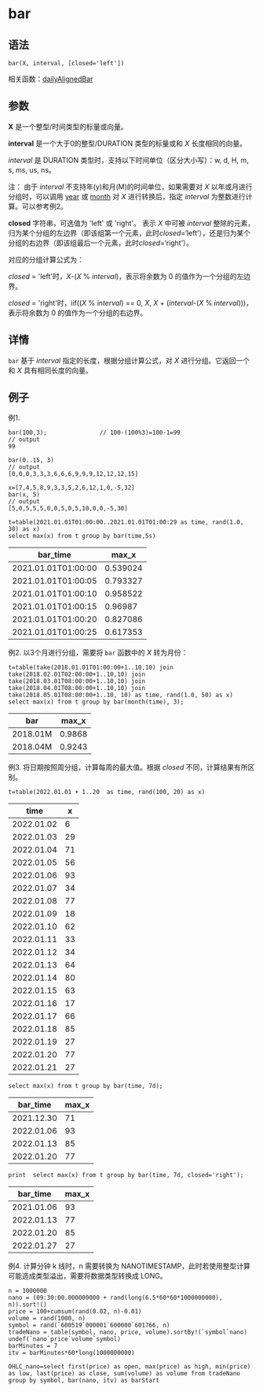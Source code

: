 # bar

## 语法

`bar(X, interval, [closed='left'])`

相关函数：[dailyAlignedBar](../d/dailyAlignedBar.md)

## 参数

**X** 是一个整型/时间类型的标量或向量。

**interval** 是一个大于0的整型/DURATION 类型的标量或和 *X* 长度相同的向量。

*interval* 是 DURATION 类型时，支持以下时间单位（区分大小写）：w, d, H, m, s, ms,
us, ns。

注： 由于 *interval* 不支持年(y)和月(M)的时间单位，如果需要对
*X* 以年或月进行分组时，可以调用 [year](../y/year.md) 或 [month](../m/month.md) 对 *X* 进行转换后，指定 *interval*
为整数进行计算。可以参考例2。

**closed** 字符串，可选值为 'left' 或 'right'。 表示 *X* 中可被
*interval*
整除的元素，归为某个分组的左边界（即该组第一个元素，此时*closed*=‘left’），还是归为某个分组的右边界（即该组最后一个元素，此时*closed*=‘right’）。

对应的分组计算公式为：

*closed* = 'left'时，*X*-(*X* %
*interval*)，表示将余数为 0 的值作为一个分组的左边界。

*closed* = 'right'时，iif((*X* % *interval*) == 0,
*X*, *X* + (*interval*-(*X* % *interval*)))，表示将余数为 0
的值作为一个分组的右边界。

## 详情

`bar` 基于 *interval* 指定的长度，根据分组计算公式，对 *X*
进行分组。它返回一个和 *X* 具有相同长度的向量。

## 例子

例1.

```
bar(100,3);               // 100-(100%3)=100-1=99
// output
99

bar(0..15, 3)
// output
[0,0,0,3,3,3,6,6,6,9,9,9,12,12,12,15]

x=[7,4,5,8,9,3,3,5,2,6,12,1,0,-5,32]
bar(x, 5)
// output
[5,0,5,5,5,0,0,5,0,5,10,0,0,-5,30]

t=table(2021.01.01T01:00:00..2021.01.01T01:00:29 as time, rand(1.0, 30) as x)
select max(x) from t group by bar(time,5s)
```

| bar\_time | max\_x |
| --- | --- |
| 2021.01.01T01:00:00 | 0.539024 |
| 2021.01.01T01:00:05 | 0.793327 |
| 2021.01.01T01:00:10 | 0.958522 |
| 2021.01.01T01:00:15 | 0.96987 |
| 2021.01.01T01:00:20 | 0.827086 |
| 2021.01.01T01:00:25 | 0.617353 |

例2. 以3个月进行分组，需要将 `bar` 函数中的 *X* 转为月份：

```
t=table(take(2018.01.01T01:00:00+1..10,10) join take(2018.02.01T02:00:00+1..10,10) join take(2018.03.01T08:00:00+1..10,10) join take(2018.04.01T08:00:00+1..10,10) join take(2018.05.01T08:00:00+1..10, 10) as time, rand(1.0, 50) as x)
select max(x) from t group by bar(month(time), 3);
```

| bar | max\_x |
| --- | --- |
| 2018.01M | 0.9868 |
| 2018.04M | 0.9243 |

例3. 将日期按照周分组，计算每周的最大值。根据 *closed* 不同，计算结果有所区别。

```
t=table(2022.01.01 + 1..20  as time, rand(100, 20) as x)
```

| time | x |
| --- | --- |
| 2022.01.02 | 6 |
| 2022.01.03 | 29 |
| 2022.01.04 | 71 |
| 2022.01.05 | 56 |
| 2022.01.06 | 93 |
| 2022.01.07 | 34 |
| 2022.01.08 | 77 |
| 2022.01.09 | 18 |
| 2022.01.10 | 62 |
| 2022.01.11 | 33 |
| 2022.01.12 | 34 |
| 2022.01.13 | 64 |
| 2022.01.14 | 80 |
| 2022.01.15 | 63 |
| 2022.01.16 | 17 |
| 2022.01.17 | 66 |
| 2022.01.18 | 85 |
| 2022.01.19 | 27 |
| 2022.01.20 | 77 |
| 2022.01.21 | 27 |

```
select max(x) from t group by bar(time, 7d);
```

| bar\_time | max\_x |
| --- | --- |
| 2021.12.30 | 71 |
| 2022.01.06 | 93 |
| 2022.01.13 | 85 |
| 2022.01.20 | 77 |

```
print  select max(x) from t group by bar(time, 7d, closed='right');
```

| bar\_time | max\_x |
| --- | --- |
| 2021.01.06 | 93 |
| 2022.01.13 | 77 |
| 2022.01.20 | 85 |
| 2022.01.27 | 27 |

例4. 计算分钟 k 线时，n 需要转换为 NANOTIMESTAMP，此时若使用整型计算可能造成类型溢出，需要将数据类型转换成
LONG。

```
n = 1000000
nano = (09:30:00.000000000 + rand(long(6.5*60*60*1000000000), n)).sort!()
price = 100+cumsum(rand(0.02, n)-0.01)
volume = rand(1000, n)
symbol = rand(`600519`000001`600000`601766, n)
tradeNano = table(symbol, nano, price, volume).sortBy!(`symbol`nano)
undef(`nano`price`volume`symbol)
barMinutes = 7
itv = barMinutes*60*long(1000000000)

OHLC_nano=select first(price) as open, max(price) as high, min(price) as low, last(price) as close, sum(volume) as volume from tradeNano group by symbol, bar(nano, itv) as barStart
```

